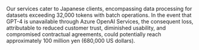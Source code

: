 Our services cater to Japanese clients, encompassing data processing for datasets exceeding 32,000 tokens with batch operations. In the event that GPT-4 is unavailable through Azure OpenAI Services, the consequent loss, attributable to reduced customer trust, diminished usability, and compromised contractual agreements, could potentially reach approximately 100 million yen (680,000 US dollars).
